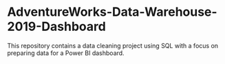 # AdventureWorks-Data-Warehouse-2019-Dashboard
This repository contains a data cleaning project using SQL with a focus on preparing data for a Power BI dashboard. 
